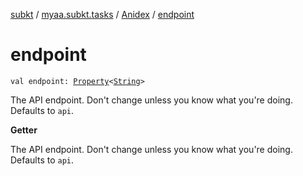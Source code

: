 [subkt](../../index.md) / [myaa.subkt.tasks](../index.md) / [Anidex](index.md) / [endpoint](./endpoint.md)

# endpoint

`val endpoint: `[`Property`](https://docs.gradle.org/current/javadoc/org/gradle/api/provider/Property.html)`<`[`String`](https://kotlinlang.org/api/latest/jvm/stdlib/kotlin/-string/index.html)`>`

The API endpoint. Don't change unless you know what you're doing.
Defaults to `api`.

**Getter**

The API endpoint. Don't change unless you know what you're doing.
Defaults to `api`.

